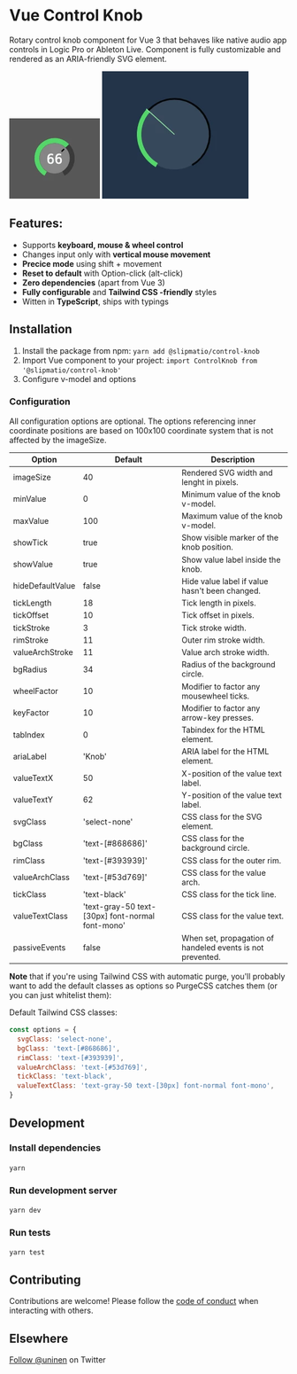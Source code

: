 # Vue Control Knob

Rotary control knob component for Vue 3 that behaves like native audio app controls in Logic Pro or Ableton Live. Component is fully customizable and rendered as an ARIA-friendly SVG element.

![Screenshot](src/assets/knob-screenshot.webp)
![Screenshot](src/assets/knob-screenshot2.webp)

## Features:

- Supports **keyboard, mouse & wheel control**
- Changes input only with **vertical mouse movement**
- **Precice mode** using shift + movement
- **Reset to default** with Option-click (alt-click)
- **Zero dependencies** (apart from Vue 3)
- **Fully configurable** and **Tailwind CSS -friendly** styles
- Witten in **TypeScript**, ships with typings

## Installation

1. Install the package from npm: `yarn add @slipmatio/control-knob`
1. Import Vue component to your project: `import ControlKnob from '@slipmatio/control-knob'`
2. Configure v-model and options

### Configuration

All configuration options are optional. The options referencing inner coordinate positions are based on 100x100 coordinate system that is not affected by the imageSize.

| Option | Default | Description |
| --- | --- | --- |
| imageSize | 40 | Rendered SVG width and lenght in pixels. |
| minValue | 0 | Minimum value of the knob v-model. |
| maxValue | 100 | Maximum value of the knob v-model. |
| showTick | true | Show visible marker of the knob position. |
| showValue | true | Show value label inside the knob. |
| hideDefaultValue | false | Hide value label if value hasn't been changed. |
| tickLength | 18 | Tick length in pixels. |
| tickOffset | 10 | Tick offset in pixels. |
| tickStroke | 3 | Tick stroke width. |
| rimStroke | 11 | Outer rim stroke width. |
| valueArchStroke | 11 | Value arch stroke width. |
| bgRadius | 34 | Radius of the background circle. |
| wheelFactor | 10 | Modifier to factor any mousewheel ticks. |
| keyFactor | 10 | Modifier to factor any arrow-key presses. |
| tabIndex | 0 | Tabindex for the HTML element. |
| ariaLabel | 'Knob' | ARIA label for the HTML element. |
| valueTextX | 50 | X-position of the value text label. |
| valueTextY | 62 | Y-position of the value text label. |
| svgClass | 'select-none' | CSS class for the SVG element. |
| bgClass | 'text-[#868686]' | CSS class for the background circle. |
| rimClass | 'text-[#393939]' | CSS class for the outer rim. |
| valueArchClass | 'text-[#53d769]' | CSS class for the value arch. |
| tickClass | 'text-black' | CSS class for the tick line. |
| valueTextClass | 'text-gray-50 text-[30px] font-normal font-mono' | CSS class for the value text. |
| passiveEvents | false | When set, propagation of handeled events is not prevented. |

**Note** that if you're using Tailwind CSS with automatic purge, you'll probably want to add the default classes as options so PurgeCSS catches them (or you can just whitelist them):

Default Tailwind CSS classes:

```js
const options = {
  svgClass: 'select-none',
  bgClass: 'text-[#868686]',
  rimClass: 'text-[#393939]',
  valueArchClass: 'text-[#53d769]',
  tickClass: 'text-black',
  valueTextClass: 'text-gray-50 text-[30px] font-normal font-mono',
}
```
## Development

### Install dependencies

`yarn`

### Run development server

`yarn dev`

### Run tests

`yarn test`

## Contributing

Contributions are welcome! Please follow the [code of conduct](https://www.contributor-covenant.org/version/2/0/code_of_conduct/) when interacting with others.

## Elsewhere

[Follow @uninen](https://twitter.com/uninen) on Twitter